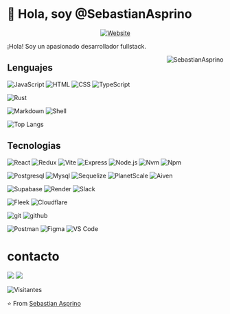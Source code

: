 # 👋 Hola, soy @SebastianAsprino
<p align="center">
<a href="https://asprino.tech"><img alt="Website" src="https://img.shields.io/badge/Website-asprino.tech-FB542B?style=flat-square&logo=brave"></a>
</p>
<div>
<p>¡Hola! Soy un apasionado desarrollador fullstack.</p>
<img align="right" src="https://github-readme-stats.vercel.app/api?username=SebastianAsprino&show_icons=true&include_all_commits=true&count_private=true&hide_border=true&theme=codeSTACKr" alt="SebastianAsprino" />
</div>

## Lenguajes

![JavaScript](https://img.shields.io/badge/-JavaScript-000000?style=flat-square&logo=javascript)
![HTML](https://img.shields.io/badge/-HTML-000000?style=flat-square&logo=html5)
![CSS](https://img.shields.io/badge/-CSS-000000?style=flat-square&logo=css3)
![TypeScript](https://img.shields.io/badge/-TypeScript-000000?style=flat-square&logo=typescript)
<!-- ![Python](https://img.shields.io/badge/-Python-000000?style=flat-square&logo=python)
![Java](https://img.shields.io/badge/-Java-000000?style=flat-square&logo=oracle) -->
![Rust](https://img.shields.io/badge/-Rust-000000?style=flat-square&logo=rust)
<!-- ![GO](https://img.shields.io/badge/-GO-000000?style=flat-square&logo=go) -->
![Markdown](https://img.shields.io/badge/-Markdown-000000?style=flat-square&logo=markdown)
![Shell](https://img.shields.io/badge/-Shell-000000?style=flat-square&logo=powershell)

![Top Langs](https://github-readme-stats.vercel.app/api/top-langs/?username=SebastianAsprino&layout=compact&theme=codeSTACKr)

## Tecnologias

![React](https://img.shields.io/badge/-React-000000?style=flat-square&logo=react)
![Redux](https://img.shields.io/badge/-Redux-000000?style=flat-square&logo=redux)
![Vite](https://img.shields.io/badge/-Vite-000000?style=flat-square&logo=vite)
![Express](https://img.shields.io/badge/-Express-000000?style=flat-square&logo=express)
![Node.js](https://img.shields.io/badge/-Node.js-000000?style=flat-square&logo=nodedotjs)
![Nvm](https://img.shields.io/badge/-Nvm-000000?style=flat-square)
![Npm](https://img.shields.io/badge/-Npm-000000?style=flat-square&logo=npm)
<!-- ![Miniconda](https://img.shields.io/badge/-Miniconda-000000?style=flat-square&logo=anaconda) -->
![Postgresql](https://img.shields.io/badge/-PostgreSQL-000000?style=flat-square&logo=postgresql)
![Mysql](https://img.shields.io/badge/-MySQL-000000?style=flat-square&logo=mysql)
![Sequelize](https://img.shields.io/badge/-Sequelize-000000?style=flat-square&logo=sequelize)
![PlanetScale](https://img.shields.io/badge/-PlanetScale-000000?style=flat-square&logo=planetscale)
![Aiven](https://img.shields.io/badge/-Aiven-000000?style=flat-square)
<!-- ![Nhost](https://img.shields.io/badge/-Nhost-000000?style=flat-square) -->
<!-- ![Deta](https://img.shields.io/badge/-Deta-000000?style=flat-square&logo=) -->
![Supabase](https://img.shields.io/badge/-Supabase-000000?style=flat-square&logo=supabase)
![Render](https://img.shields.io/badge/-Render-000000?style=flat-square&logo=render)
![Slack](https://img.shields.io/badge/-Slack-000000?style=flat-square&logo=slack)
<!-- ![Notion](https://img.shields.io/badge/-Notion-000000?style=flat-square&logo=notion) -->
![Fleek](https://img.shields.io/badge/-Fleek-000000?style=flat-square)
![Cloudflare](https://img.shields.io/badge/-Cloudflare-000000?style=flat-square&logo=cloudflare)
<!-- ![Cloudflare Pages](https://img.shields.io/badge/-Cloudflare_Pages-000000?style=flat-square&logo=cloudflarepages)
![Cloudflare Workers](https://img.shields.io/badge/-Cloudflare_Workers-000000?style=flat-square&logo=cloudflare) -->
![git](https://img.shields.io/badge/-Git-000000?style=flat-square&logo=git)
![github](https://img.shields.io/badge/-Github-000000?style=flat-square&logo=github)
<!-- ![IPFS](https://img.shields.io/badge/-Ipfs-000000?style=flat-square&logo=ipfs) -->
![Postman](https://img.shields.io/badge/-Postman-000000?style=flat-square&logo=postman)
![Figma](https://img.shields.io/badge/-Figma-000000?style=flat-square&logo=figma)
![VS Code](https://img.shields.io/badge/-VS_Code-000000?style=flat-square&logo=visualstudiocode)

# contacto

<p align="left">
<a href="mailto:asprinosebastian@proton.me"><img src="https://img.shields.io/badge/EMAIL-%236D4AFF.svg?&style=for-the-badge&logo=protonmail&logoColor=white"/></a>
<a href="https://www.linkedin.com/in/sebastian-alejandro-asprino-ortiz-432075249/"><img src="https://img.shields.io/badge/linkedin-%230077B5.svg?&style=for-the-badge&logo=linkedin&logoColor=white"/></a>
</p>

![Visitantes](https://komarev.com/ghpvc/?username=SebastianAsprino&color=dc143c&style=for-the-badge&label=VISITORS++++)

⭐️ From [Sebastian Asprino](https://github.com/SebastianAsprino)

<!---
SebastianAsprino/SebastianAsprino is a ✨ special ✨ repository because its `README.md` (this file) appears on your GitHub profile.
You can click the Preview link to take a look at your changes.
--->

<!-- estilo que no use, puede que lo use a futuro 
![Git](https://img.shields.io/badge/-Git-black?style=for-the-badge&logo=git) 
![Email](https://img.shields.io/badge/Email-asprinosebastian@proton.me-black?style=flat-square&logo=protonmail)
![Email](https://img.shields.io/badge/Email-blue?style=flat-square&logo=protonmail&color=black)
-->
